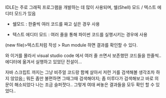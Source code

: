  IDLE는 주로 그래픽 프로그램을 개발하는 데 많이 사용되며, 쉘(Shell) 모드 / 텍스트 에디터 모드가 있음 

- 쉘모드 : 한줄씩 여러 코드를 짜고 싶은 경우 사용

- 텍스트 에디터 모드 : 여러 줄을 통해 파이썬 코드를 실행시키는 경우에 사용

(new file)>텍스트처럼 작성 > Run module  하면 결과를 확인할 수 있다.  

 

 

와 이거를 몰라서 visual studio code 에서 여러 줄 쓰면서 보존했떤 코드들을 한줄씩..에디터에 옮겨서 실행하고 있었단 전설이...

자바 스크립트 까지는 그냥 비주얼 코드랑 함꼐 살아서 저런 거를 검색해볼 생각조차 하지 않았음;; 뭐든 좀만 불편하면 그때그때 검색해야지; 좀 미루다가 검색해보고 바로 의문이 해소되었다 나는 조금 슬퍼졋다.. 그렇게 여태 써놓은 결과들을 모두 확인 할 수 있었다..